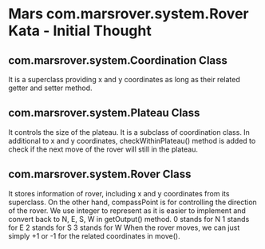 # Mars com.marsrover.system.Rover Kata - Initial Thought


## com.marsrover.system.Coordination Class
It is a superclass providing x and y coordinates as long as their related getter and setter method.

## com.marsrover.system.Plateau Class
It controls the size of the plateau.
It is a subclass of coordination class.
In additional to x and y coordinates, checkWithinPlateau() method is added to check if the next move of the rover will still in the plateau.

## com.marsrover.system.Rover Class
It stores information of rover, including x and y coordinates from its superclass.
On the other hand, compassPoint is for controlling the direction of the rover.
We use integer to represent as it is easier to implement and convert back to N, E, S, W in getOutput() method.
0 stands for N
1 stands for E
2 stands for S
3 stands for W
When the rover moves, we can just simply +1 or -1 for the related coordinates in move(). 
